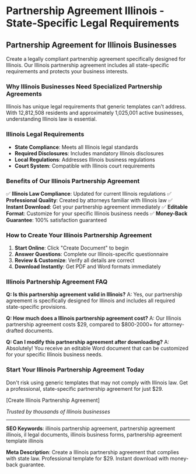 # Partnership Agreement Illinois - State-Specific Legal Requirements

## Partnership Agreement for Illinois Businesses

Create a legally compliant partnership agreement specifically designed for Illinois. Our Illinois partnership agreement includes all state-specific requirements and protects your business interests.

### Why Illinois Businesses Need Specialized Partnership Agreements

Illinois has unique legal requirements that generic templates can't address. With 12,812,508 residents and approximately 1,025,001 active businesses, understanding Illinois law is essential.

### Illinois Legal Requirements

- **State Compliance**: Meets all Illinois legal standards
- **Required Disclosures**: Includes mandatory Illinois disclosures
- **Local Regulations**: Addresses Illinois business regulations
- **Court System**: Compatible with Illinois court requirements

### Benefits of Our Illinois Partnership Agreement

✅ **Illinois Law Compliance**: Updated for current Illinois regulations
✅ **Professional Quality**: Created by attorneys familiar with Illinois law
✅ **Instant Download**: Get your partnership agreement immediately
✅ **Editable Format**: Customize for your specific Illinois business needs
✅ **Money-Back Guarantee**: 100% satisfaction guaranteed

### How to Create Your Illinois Partnership Agreement

1. **Start Online**: Click "Create Document" to begin
2. **Answer Questions**: Complete our Illinois-specific questionnaire
3. **Review & Customize**: Verify all details are correct
4. **Download Instantly**: Get PDF and Word formats immediately

### Illinois Partnership Agreement FAQ

**Q: Is this partnership agreement valid in Illinois?**
A: Yes, our partnership agreement is specifically designed for Illinois and includes all required state-specific provisions.

**Q: How much does a Illinois partnership agreement cost?**
A: Our Illinois partnership agreement costs $29, compared to $800-2000+ for attorney-drafted documents.

**Q: Can I modify this partnership agreement after downloading?**
A: Absolutely! You receive an editable Word document that can be customized for your specific Illinois business needs.

### Start Your Illinois Partnership Agreement Today

Don't risk using generic templates that may not comply with Illinois law. Get a professional, state-specific partnership agreement for just $29.

[Create Illinois Partnership Agreement]

_Trusted by thousands of Illinois businesses_

---

**SEO Keywords**: illinois partnership agreement, partnership agreement illinois, il legal documents, illinois business forms, partnership agreement template illinois

**Meta Description**: Create a Illinois partnership agreement that complies with state law. Professional template for $29. Instant download with money-back guarantee.

